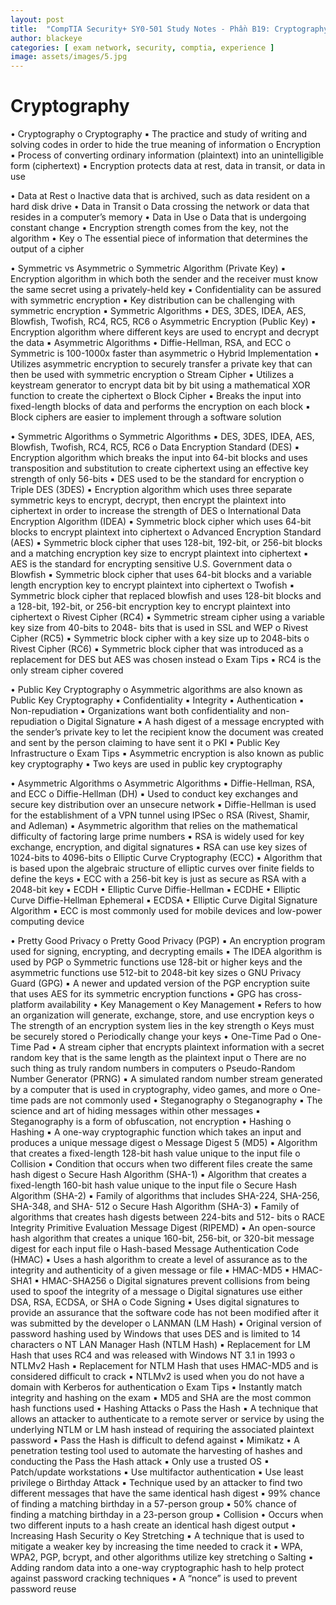 ```yaml
---
layout: post
title:  "CompTIA Security+ SY0-501 Study Notes - Phần B19: Cryptography"
author: blackeye
categories: [ exam network, security, comptia, experience ]
image: assets/images/5.jpg
---
```


# Cryptography
• Cryptography
    o Cryptography
        ▪ The practice and study of writing and solving codes in order to hide the
        true meaning of information
    o Encryption
        ▪ Process of converting ordinary information (plaintext) into an
        unintelligible form (ciphertext)
        ▪ Encryption protects data at rest, data in transit, or data in use

• Data at Rest
    o Inactive data that is archived, such as data resident
    on a hard disk drive
• Data in Transit
    o Data crossing the network or data that resides in a
    computer’s memory
• Data in Use
    o Data that is undergoing constant change
        ▪ Encryption strength comes from the key, not the algorithm
• Key
    o The essential piece of information that determines the output of a cipher

• Symmetric vs Asymmetric
    o Symmetric Algorithm (Private Key)
    ▪ Encryption algorithm in which both the sender and the receiver must know the same secret using a privately-held key
    ▪ Confidentiality can be assured with symmetric encryption
    ▪ Key distribution can be challenging with symmetric encryption
    ▪ Symmetric Algorithms
• DES, 3DES, IDEA, AES, Blowfish, Twofish, RC4, RC5, RC6
    o Asymmetric Encryption (Public Key)
        ▪ Encryption algorithm where different keys are used to encrypt and decrypt the data
        ▪ Asymmetric Algorithms
• Diffie-Hellman, RSA, and ECC
    o Symmetric is 100-1000x faster than asymmetric
    o Hybrid Implementation
        ▪ Utilizes asymmetric encryption to securely transfer a private key that can
        then be used with symmetric encryption
    o Stream Cipher
        ▪ Utilizes a keystream generator to encrypt data bit by bit using a
        mathematical XOR function to create the ciphertext
    o Block Cipher
        ▪ Breaks the input into fixed-length blocks of data and performs the
        encryption on each block
        ▪ Block ciphers are easier to implement through a software solution

• Symmetric Algorithms
    o Symmetric Algorithms
        ▪ DES, 3DES, IDEA, AES, Blowfish, Twofish, RC4, RC5, RC6
    o Data Encryption Standard (DES)
        ▪ Encryption algorithm which breaks the input into 64-bit blocks and uses transposition and substitution to create ciphertext using an effective key strength of only 56-bits
        ▪ DES used to be the standard for encryption
    o Triple DES (3DES)
        ▪ Encryption algorithm which uses three separate symmetric keys to encrypt, decrypt, then encrypt the plaintext into ciphertext in order to increase the strength of DES
    o International Data Encryption Algorithm (IDEA)
        ▪ Symmetric block cipher which uses 64-bit blocks to encrypt plaintext into ciphertext
    o Advanced Encryption Standard (AES)
        ▪ Symmetric block cipher that uses 128-bit, 192-bit, or 256-bit blocks and a matching encryption key size to encrypt plaintext into ciphertext
        ▪ AES is the standard for encrypting sensitive U.S. Government data
    o Blowfish
        ▪ Symmetric block cipher that uses 64-bit blocks and a variable length encryption key to encrypt plaintext into ciphertext
    o Twofish
        ▪ Symmetric block cipher that replaced blowfish and uses 128-bit blocks and a 128-bit, 192-bit, or 256-bit encryption key to encrypt plaintext into ciphertext
    o Rivest Cipher (RC4)
        ▪ Symmetric stream cipher using a variable key size from 40-bits to 2048-
        bits that is used in SSL and WEP
    o Rivest Cipher (RC5)
        ▪ Symmetric block cipher with a key size up to 2048-bits
    o Rivest Cipher (RC6)
        ▪ Symmetric block cipher that was introduced as a replacement for DES but AES was chosen instead
    o Exam Tips
        ▪ RC4 is the only stream cipher covered

• Public Key Cryptography
    o Asymmetric algorithms are also known as Public Key Cryptography
        ▪ Confidentiality
        ▪ Integrity
        ▪ Authentication
        ▪ Non-repudiation
        ▪ Organizations want both confidentiality and non-repudiation
    o Digital Signature
        ▪ A hash digest of a message encrypted with the sender’s private key to let the recipient know the document was created and sent by the person claiming to have sent it
    o PKI
        ▪ Public Key Infrastructure
    o Exam Tips
        ▪ Asymmetric encryption is also known as public key cryptography
        ▪ Two keys are used in public key cryptography

• Asymmetric Algorithms
    o Asymmetric Algorithms
        ▪ Diffie-Hellman, RSA, and ECC
    o Diffie-Hellman (DH)
        ▪ Used to conduct key exchanges and secure key distribution over an
        unsecure network
        ▪ Diffie-Hellman is used for the establishment of a VPN tunnel using IPSec
    o RSA (Rivest, Shamir, and Adleman)
        ▪ Asymmetric algorithm that relies on the mathematical difficulty of factoring large prime numbers
        ▪ RSA is widely used for key exchange, encryption, and digital signatures
        ▪ RSA can use key sizes of 1024-bits to 4096-bits
    o Elliptic Curve Cryptography (ECC)
        ▪ Algorithm that is based upon the algebraic structure of elliptic curves
        over finite fields to define the keys
        ▪ ECC with a 256-bit key is just as secure as RSA with a 2048-bit key
        ▪ ECDH
            • Elliptic Curve Diffie-Hellman
        ▪ ECDHE
            • Elliptic Curve Diffie-Hellman Ephemeral
        ▪ ECDSA
            • Elliptic Curve Digital Signature Algorithm
        ▪ ECC is most commonly used for mobile devices and low-power computing device

• Pretty Good Privacy
    o Pretty Good Privacy (PGP)
        ▪ An encryption program used for signing, encrypting, and decrypting
        emails
        ▪ The IDEA algorithm is used by PGP
o Symmetric functions use 128-bit or higher keys and the asymmetric functions
use 512-bit to 2048-bit key sizes
o GNU Privacy Guard (GPG)
▪ A newer and updated version of the PGP encryption suite that uses AES
for its symmetric encryption functions
▪ GPG has cross-platform availability
• Key Management
o Key Management
▪ Refers to how an organization will generate, exchange, store, and use
encryption keys
o The strength of an encryption system lies in the key strength
o Keys must be securely stored
o Periodically change your keys
• One-Time Pad
o One-Time Pad
▪ A stream cipher that encrypts plaintext information with a secret random
key that is the same length as the plaintext input
o There are no such thing as truly random numbers in computers
o Pseudo-Random Number Generator (PRNG)
▪ A simulated random number stream generated by a computer that is
used in cryptography, video games, and more
o One-time pads are not commonly used
• Steganography
o Steganography
▪ The science and art of hiding messages within other messages
▪ Steganography is a form of obfuscation, not encryption
• Hashing
o Hashing
▪ A one-way cryptographic function which takes an input and produces a
unique message digest
o Message Digest 5 (MD5)
▪ Algorithm that creates a fixed-length 128-bit hash value unique to the
input file
o Collision
▪ Condition that occurs when two different files create the same hash
digest
o Secure Hash Algorithm (SHA-1)
▪ Algorithm that creates a fixed-length 160-bit hash value unique to the
input file
o Secure Hash Algorithm (SHA-2)
▪ Family of algorithms that includes SHA-224, SHA-256, SHA-348, and SHA-
512
o Secure Hash Algorithm (SHA-3)
▪ Family of algorithms that creates hash digests between 224-bits and 512-
bits
o RACE Integrity Primitive Evaluation Message Digest (RIPEMD)
▪ An open-source hash algorithm that creates a unique 160-bit, 256-bit, or
320-bit message digest for each input file
o Hash-based Message Authentication Code (HMAC)
▪ Uses a hash algorithm to create a level of assurance as to the integrity
and authenticity of a given message or file
▪ HMAC-MD5
▪ HMAC-SHA1
▪ HMAC-SHA256
o Digital signatures prevent collisions from being used to spoof the integrity of a
message
o Digital signatures use either DSA, RSA, ECDSA, or SHA
o Code Signing
▪ Uses digital signatures to provide an assurance that the software code
has not been modified after it was submitted by the developer
o LANMAN (LM Hash)
▪ Original version of password hashing used by Windows that uses DES and
is limited to 14 characters
o NT LAN Manager Hash (NTLM Hash)
▪ Replacement for LM Hash that uses RC4 and was released with Windows
NT 3.1 in 1993
o NTLMv2 Hash
▪ Replacement for NTLM Hash that uses HMAC-MD5 and is considered
difficult to crack
▪ NTLMv2 is used when you do not have a domain with Kerberos for
authentication
o Exam Tips
▪ Instantly match integrity and hashing on the exam
▪ MD5 and SHA are the most common hash functions used
• Hashing Attacks
o Pass the Hash
▪ A technique that allows an attacker to authenticate to a remote server or
service by using the underlying NTLM or LM hash instead of requiring the
associated plaintext password
▪ Pass the Hash is difficult to defend against
▪ Mimikatz
• A penetration testing tool used to automate the harvesting of
hashes and conducting the Pass the Hash attack
▪ Only use a trusted OS
▪ Patch/update workstations
▪ Use multifactor authentication
▪ Use least privilege
o Birthday Attack
▪ Technique used by an attacker to find two different messages that have
the same identical hash digest
▪ 99% chance of finding a matching birthday in a 57-person group
▪ 50% chance of finding a matching birthday in a 23-person group
▪ Collision
• Occurs when two different inputs to a hash create an identical
hash digest output
• Increasing Hash Security
o Key Stretching
▪ A technique that is used to mitigate a weaker key by increasing the time
needed to crack it
▪ WPA, WPA2, PGP, bcrypt, and other algorithms utilize key stretching
o Salting
▪ Adding random data into a one-way cryptographic hash to help protect
against password cracking techniques
▪ A “nonce” is used to prevent password reuse